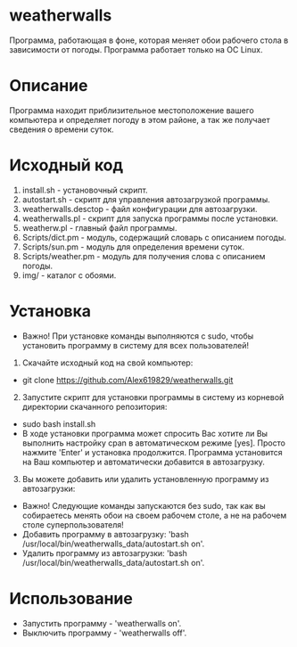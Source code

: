 # weatherwalls
Программа, работающая в фоне, которая меняет обои рабочего стола в зависимости от погоды.
Программа работает только на OC Linux.
# Описание
Программа находит приблизительное местоположение вашего компьютера и определяет погоду в этом районе, а так же получает сведения о времени суток.
# Исходный код
1. install.sh - установочный скрипт.
2. autostart.sh - скрипт для управления автозагрузкой программы.
3. weatherwalls.desctop - файл конфигурации для автозагрузки.
4. weatherwalls.pl - скрипт для запуска программы после установки.
5. weatherw.pl - главный файл программы.
6. Scripts/dict.pm - модуль, содержащий словарь с описанием погоды.
7. Scripts/sun.pm - модуль для определения времени суток.
8. Scripts/weather.pm - модуль для получения слова с описанием погоды.
9. img/ - каталог с обоями.
# Установка
* Важно! При установке команды выполняются с sudo, чтобы установить программу в систему для всех пользователей!
1. Скачайте исходный код на свой компьютер:
* git clone https://github.com/Alex619829/weatherwalls.git
2. Запустите скрипт для установки программы в систему из корневой директории скачанного репозитория:
* sudo bash install.sh
* В ходе установки программа может спросить Вас хотите ли Вы выполнить настройку cpan в автоматическом режиме [yes]. Просто нажмите 'Enter' и установка продолжится.
Программа установится на Ваш компьютер и автоматически добавится в автозагрузку.
3. Вы можете добавить или удалить установленную программу из автозагрузки:
* Важно! Следующие команды запускаются без sudo, так как вы собираетесь менять обои на своем рабочем столе, а не на рабочем столе суперпользователя!
* Добавить программу в автозагрузку: 'bash /usr/local/bin/weatherwalls_data/autostart.sh on'.
* Удалить программу из автозагрузки: 'bash /usr/local/bin/weatherwalls_data/autostart.sh on'.
#  Использование
* Запустить программу - 'weatherwalls on'.
* Выключить программу - 'weatherwalls off'.
